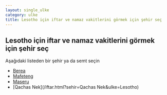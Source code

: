 ```yaml
---
layout: single_ulke
category: ulke
title: Lesotho için iftar ve namaz vakitlerini görmek için şehir seç
---
```



## Lesotho için iftar ve namaz vakitlerini görmek için şehir seç

Aşağıdaki listeden bir şehir ya da semt seçin


* [Berea](/iftar.html?sehir=Berea&ulke=Lesotho)
* [Mafeteng](/iftar.html?sehir=Mafeteng&ulke=Lesotho)
* [Maseru](/iftar.html?sehir=Maseru&ulke=Lesotho)
* [Qachas Nek](/iftar.html?sehir=Qachas Nek&ulke=Lesotho)
